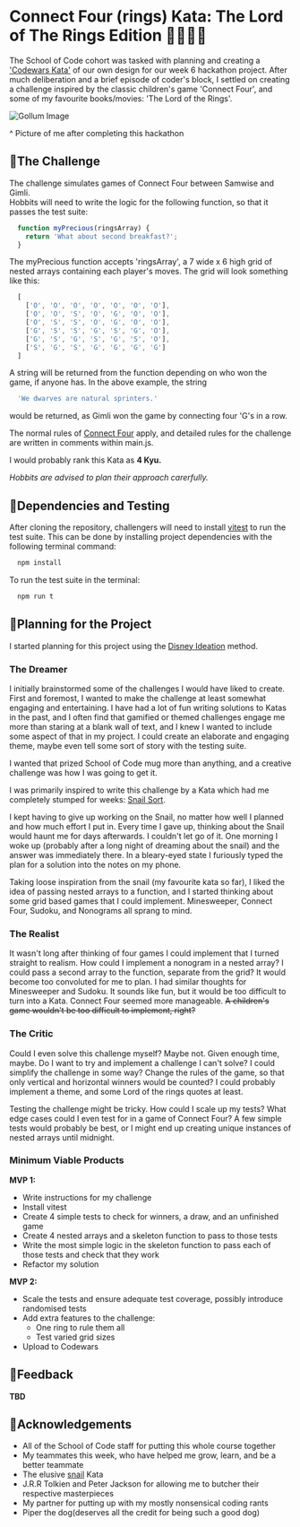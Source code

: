# Connect Four (rings) Kata: The Lord of The Rings Edition 💍💍💍💍

The School of Code cohort was tasked with planning and creating a ['Codewars Kata'](https://docs.codewars.com/concepts/kata/#:~:text=On%20Codewars%2C%20kata%20are%20code,on%20real%20world%20coding%20scenarios.) of our own design for our week 6 hackathon project. After much deliberation and a brief episode of coder's block, I settled on creating a challenge inspired by the classic children's game 'Connect Four', and some of my favourite books/movies: 'The Lord of the Rings'.

![Gollum Image](https://miro.medium.com/v2/resize:fit:395/0*yt7Mwvdb8e08xxhk.jpg)

^ Picture of me after completing this hackathon
## 💍The Challenge

The challenge simulates games of Connect Four between Samwise and Gimli.  
Hobbits will need to write the logic for the following function, so that it passes the test suite:

```js
  function myPrecious(ringsArray) {
    return 'What about second breakfast?';
  }
```

The myPrecious function accepts 'ringsArray', a 7 wide x 6 high grid of nested arrays containing each player's moves. The grid will look something like this:

```js
  [
    ['O', 'O', 'O', 'O', 'O', 'O', 'O'],
    ['O', 'O', 'S', 'O', 'G', 'O', 'O'],
    ['O', 'S', 'S', 'O', 'G', 'O', 'O'],
    ['G', 'S', 'S', 'G', 'S', 'G', 'O'],
    ['G', 'S', 'G', 'S', 'G', 'S', 'O'],
    ['S', 'G', 'S', 'G', 'G', 'G', 'G']
  ]
```

A string will be returned from the function depending on who won the game, if anyone has. In the above example, the string 

```js
  'We dwarves are natural sprinters.'
```

would be returned, as Gimli won the game by connecting four 'G's in a row.

The normal rules of [Connect Four](https://en.wikipedia.org/wiki/Connect_Four#:~:text=Popping%20a%20disc%20out%20from,or%20diagonally%20wins%20the%20game.) apply, and detailed rules for the challenge are written in comments within main.js.

I would probably rank this Kata as **4 Kyu.**

*Hobbits are advised to plan their approach carerfully.* 
## 💍Dependencies and Testing 

After cloning the repository, challengers will need to install [vitest](https://vitest.dev/) to run the test suite.
This can be done by installing project dependencies with the following terminal command:

```bash
  npm install
```

To run the test suite in the terminal:

```bash
  npm run t
```
## 💍Planning for the Project

I started planning for this project using the [Disney Ideation](https://en.wikipedia.org/wiki/Disney_method) method.

### The Dreamer

I initially brainstormed some of the challenges I would have liked to create. First and foremost, I wanted to make the challenge at least somewhat engaging and entertaining. I have had a lot of fun writing solutions to Katas in the past, and I often find that gamified or themed challenges engage me more than staring at a blank wall of text, and I knew I wanted to include some aspect of that in my project. I could create an elaborate and engaging theme, maybe even tell some sort of story with the testing suite. 

I wanted that prized School of Code mug more than anything, and a creative challenge was how I was going to get it.

I was primarily inspired to write this challenge by a Kata which had me completely stumped for weeks: [Snail Sort](https://www.codewars.com/kata/521c2db8ddc89b9b7a0000c1).

I kept having to give up working on the Snail, no matter how well I planned and how much effort I put in. Every time I gave up, thinking about the Snail would haunt me for days afterwards. I couldn't let go of it. One morning I woke up (probably after a long night of dreaming about the snail) and the answer was immediately there. In a bleary-eyed state I furiously typed the plan for a solution into the notes on my phone.

Taking loose inspiration from the snail (my favourite kata so far), I liked the idea of passing nested arrays to a function, and I started thinking about some grid based games that I could implement. Minesweeper, Connect Four, Sudoku, and Nonograms all sprang to mind.



### The Realist

It wasn't long after thinking of four games I could implement that I turned straight to realism. How could I implement a nonogram in a nested array? I could pass a second array to the function, separate from the grid? It would become too convoluted for me to plan. I had similar thoughts for Minesweeper and Sudoku. It sounds like fun, but it would be too difficult to turn into a Kata. Connect Four seemed more manageable. ~~A children's game wouldn't be too difficult to implement, right?~~

### The Critic

Could I even solve this challenge myself? Maybe not. Given enough time, maybe. Do I want to try and implement a challenge I can't solve? I could simplify the challenge in some way? Change the rules of the game, so that only vertical and horizontal winners would be counted? I could probably implement a theme, and some Lord of the rings quotes at least. 

Testing the challenge might be tricky. How could I scale up my tests? What edge cases could I even test for in a game of Connect Four? A few simple tests would probably be best, or I might end up creating unique instances of nested arrays until midnight.

### Minimum Viable Products

**MVP 1:**

- Write instructions for my challenge
- Install vitest
- Create 4 simple tests to check for winners, a draw, and an unfinished game
- Create 4 nested arrays and a skeleton function to pass to those tests
- Write the most simple logic in the skeleton function to pass each of those tests and check that they work
- Refactor my solution

**MVP 2:**

- Scale the tests and ensure adequate test coverage, possibly introduce randomised tests 
- Add extra features to the challenge:
    - One ring to rule them all
    - Test varied grid sizes
- Upload to Codewars



## 💍Feedback

**TBD**


## 💍Acknowledgements

 - All of the School of Code staff for putting this whole course together
 - My teammates this week, who have helped me grow, learn, and be a better teammate
 - The elusive [snail](https://www.codewars.com/kata/521c2db8ddc89b9b7a0000c1) Kata
 - J.R.R Tolkien and Peter Jackson for allowing me to butcher their respective masterpieces
 - My partner for putting up with my mostly nonsensical coding rants
 - Piper the dog(deserves all the credit for being such a good dog)

